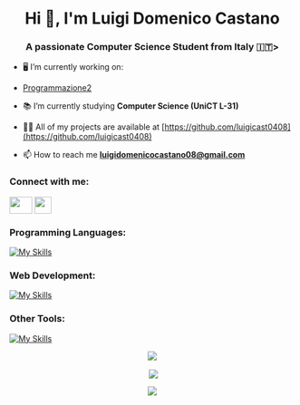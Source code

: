 <h1 align="center">Hi 👋, I'm Luigi Domenico Castano </h1>
<h3 align="center">A passionate Computer Science Student from Italy 🇮🇹> </h3>

- 🖥️ I’m currently working on:
-  [Programmazione2](https://github.com/luigicast0408/Programmazione-2)

- 📚 I’m currently studying **Computer Science (UniCT L-31)**

- 👨‍💻 All of my projects are available at [https://github.com/luigicast0408](https://github.com/luigicast0408)

- 📫 How to reach me **luigidomenicocastano08@gmail.com**

<h3 align="left">Connect with me:</h3>
<p align="left">
<a href="https://instagram.com/luigi_cast08" target="blank"><img align="center" src="https://raw.githubusercontent.com/rahuldkjain/github-profile-readme-generator/master/src/images/icons/Social/instagram.svg" height="30" width="40" /></a>
<a href="www.linkedin.com/in/luigi-domenico-castano-93b691282" target="blank"><img align="center" src="https://upload.wikimedia.org/wikipedia/commons/thumb/c/ca/LinkedIn_logo_initials.png/600px-LinkedIn_logo_initials.png" height="30" width="30" /></a>
</p>

<h3 align="left">Programming Languages:</h3>

[![My Skills](https://skillicons.dev/icons?i=c,cpp,java,python)](https://skillicons.dev)

<h3 align="left">Web Development:</h3>

[![My Skills](https://skillicons.dev/icons?i=html,css,js,php,bootstrap,react,docker,jquery,mysql)](https://skillicons.dev)

<h3 align="left">Other Tools:</h3>

[![My Skills](https://skillicons.dev/icons?i=git,github,latex)](https://skillicons.dev)

<p align="center"><img align="center" src="https://github-readme-stats.vercel.app/api/top-langs?username=luigicast0408&show_icons=true&locale=en&layout=compact"/></p>

<p align="center">&nbsp;<img align="center" src="https://github-readme-stats.vercel.app/api?username=luigicast0408&show_icons=true&locale=en"/></p>

<p align="center"><img align="center" src="https://github-readme-streak-stats.herokuapp.com/?user=luigicast0408&"/></p>

